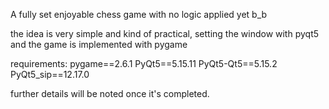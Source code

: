 A fully set enjoyable chess game with no logic applied yet b_b

the idea is very simple and kind of practical, setting the window with pyqt5 and the game is implemented with pygame 

requirements:
    pygame==2.6.1
    PyQt5==5.15.11
    PyQt5-Qt5==5.15.2
    PyQt5_sip==12.17.0

further details will be noted once it's completed.

